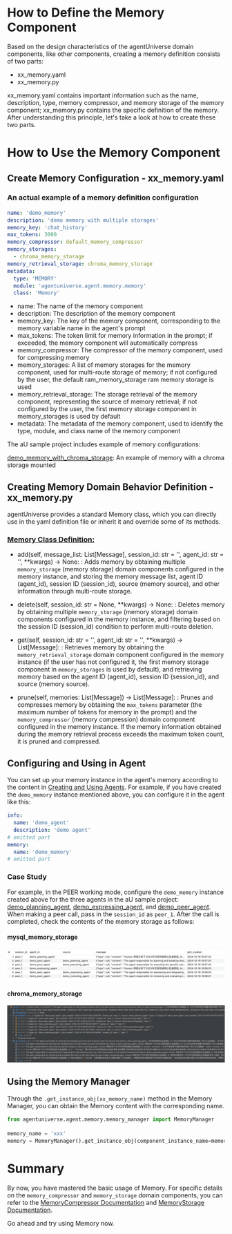 # How to Define the Memory Component

Based on the design characteristics of the agentUniverse domain components, like other components, creating a memory
definition consists of two parts:

- xx_memory.yaml
- xx_memory.py

xx_memory.yaml contains important information such as the name, description, type, memory compressor, and memory storage
of the memory component; xx_memory.py contains the specific definition of the memory. After understanding this
principle, let's take a look at how to create these two parts.

# How to Use the Memory Component

## Create Memory Configuration - xx_memory.yaml

### An actual example of a memory definition configuration

```yaml
name: 'demo_memory'
description: 'demo memory with multiple storages'
memory_key: 'chat_history'
max_tokens: 3000
memory_compressor: default_memory_compressor
memory_storages:
  - chroma_memory_storage
memory_retrieval_storage: chroma_memory_storage
metadata:
  type: 'MEMORY'
  module: 'agentuniverse.agent.memory.memory'
  class: 'Memory'
```

- name: The name of the memory component
- description: The description of the memory component
- memory_key: The key of the memory component, corresponding to the memory variable name in the agent's prompt
- max_tokens: The token limit for memory information in the prompt; if exceeded, the memory component will automatically compress
- memory_compressor: The compressor of the memory component, used for compressing memory
- memory_storages: A list of memory storages for the memory component, used for multi-route storage of memory; if not configured by the user, the default ram_memory_storage ram memory storage is used
- memory_retrieval_storage: The storage retrieval of the memory component, representing the source of memory retrieval; if not configured by the user, the first memory storage component in memory_storages is used by default
- metadata: The metadata of the memory component, used to identify the type, module, and class name of the memory component

The aU sample project includes example of memory configurations:

[demo_memory_with_chroma_storage](../../../../../../examples/startup_app/demo_startup_app_with_single_agent_and_memory/intelligence/agentic/memory/demo_memory.yaml): An example of memory with a chroma storage mounted

## Creating Memory Domain Behavior Definition - xx_memory.py

agentUniverse provides a standard Memory class, which you can directly use in the yaml definition file or inherit it and override some of its methods.

### [Memory Class Definition:](../../../../../../agentuniverse/agent/memory/memory.py)


- add(self, message_list: List[Message], session_id: str = '', agent_id: str = '', **kwargs) -> None:
  : Adds memory by obtaining multiple `memory_storage` (memory storage) domain components configured in the memory instance, and storing the memory message list, agent ID (agent_id), session ID (session_id), source (memory source), and other information through multi-route storage.

- delete(self, session_id: str = None, **kwargs) -> None:
  : Deletes memory by obtaining multiple `memory_storage` (memory storage) domain components configured in the memory instance, and filtering based on the session ID (session_id) condition to perform multi-route deletion.

- get(self, session_id: str = '', agent_id: str = '', **kwargs) -> List[Message]:
  : Retrieves memory by obtaining the `memory_retrieval_storage` domain component configured in the memory instance (if the user has not configured it, the first memory storage component in `memory_storages` is used by default), and retrieving memory based on the agent ID (agent_id), session ID (session_id), and source (memory source).

- prune(self, memories: List[Message]) -> List[Message]:
  : Prunes and compresses memory by obtaining the `max_tokens` parameter (the maximum number of tokens for memory in the prompt) and the `memory_compressor` (memory compression) domain component configured in the memory instance. If the memory information obtained during the memory retrieval process exceeds the maximum token count, it is pruned and compressed.

## Configuring and Using in Agent

You can set up your memory instance in the agent's memory according to the content in [Creating and Using Agents](../Agent/Agent_Create_And_Use.md). For example, if you have created the `demo_memory` instance mentioned above, you can configure it in the agent like this:

```yaml
info:
  name: 'demo_agent'
  description: 'demo agent'
# omitted part
memory:
  name: 'demo_memory'
# omitted part
```


### Case Study
For example, in the PEER working mode, configure the `demo_memory` instance created above for the three agents in the aU sample project: [demo_planning_agent](../../../../../../examples/sample_apps/peer_agent_app/intelligence/agentic/agent/agent_instance/peer_agent_case/demo_planning_agent.yaml), [demo_expressing_agent](../../../../../../examples/sample_apps/peer_agent_app/intelligence/agentic/agent/agent_instance/peer_agent_case/demo_expressing_agent.yaml), and [demo_peer_agent](../../../../../../examples/sample_apps/peer_agent_app/intelligence/agentic/agent/agent_instance/peer_agent_case/demo_peer_agent.yaml). When making a peer call, pass in the `session_id` as `peer_1`. After the call is completed, check the contents of the memory storage as follows:

#### mysql_memory_storage
![mysql_memory](../../../../_picture/mysql_memory.png)

#### chroma_memory_storage
![chroma_memory](../../../../_picture/chroma_memory.png)

## Using the Memory Manager

Through the `.get_instance_obj(xx_memory_name)` method in the Memory Manager, you can obtain the Memory content with the corresponding name.

```python
from agentuniverse.agent.memory.memory_manager import MemoryManager

memory_name = 'xxx'
memory = MemoryManager().get_instance_obj(component_instance_name=memory_name)
```

# Summary

By now, you have mastered the basic usage of Memory. For specific details on the `memory_compressor` and `memory_storage` domain components, you can refer to the [MemoryCompressor Documentation](MemoryCompressor.md) and [MemoryStorage Documentation](MemoryStorage.md).

Go ahead and try using Memory now.
